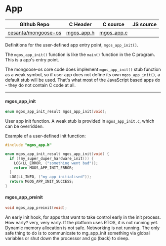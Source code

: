 # App
| Github Repo | C Header | C source  | JS source |
| ----------- | -------- | --------  | ----------------- |
| [cesanta/mongoose-os](https://github.com/cesanta/mongoose-os) | [mgos_app.h](https://github.com/cesanta/mongoose-os/tree/master/fw/include/mgos_app.h) | [mgos_app.c](https://github.com/cesanta/mongoose-os/tree/master/fw/src/mgos_app.c)  | &nbsp;         |


Definitions for the user-defined app entry point, `mgos_app_init()`.

The `mgos_app_init()` function is like the `main()` function in the C
program. This is a app's entry point.

The mongoose-os core code does implement `mgos_app_init()`
stub function as a weak symbol, so if user app does not define its own
`mgos_app_init()`, a default stub will be used. That's what most of the
JavaScript based apps do - they do not contain C code at all.
 

 ----- 
#### mgos_app_init

```c
enum mgos_app_init_result mgos_app_init(void);
```

User app init function.
A weak stub is provided in `mgos_app_init.c`, which can be overridden.

Example of a user-defined init function:
```c
#include "mgos_app.h"

enum mgos_app_init_result mgos_app_init(void) {
  if (!my_super_duper_hardware_init()) {
    LOG(LL_ERROR, ("something went bad"));
    return MGOS_APP_INIT_ERROR;
  }
  LOG(LL_INFO, ("my app initialised"));
  return MGOS_APP_INIT_SUCCESS;
}
```
 
#### mgos_app_preinit

```c
void mgos_app_preinit(void);
```

An early init hook, for apps that want to take control early
in the init process. How early? very, very early. If the platform
uses RTOS, it is not running yet. Dynamic memory allocation is not
safe. Networking is not running. The only safe thing to do is to
communicate to mg_app_init something via global variables or shut
down the processor and go (back) to sleep.
 
